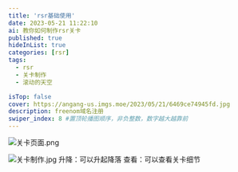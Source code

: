 ```yaml
---
title: 'rsr基础使用'
date: 2023-05-21 11:22:10
ai: 教你如何制作rsr关卡
published: true
hideInList: true
categories: [rsr]
tags:
  - rsr
  - 关卡制作
  - 滚动的天空

isTop: false
cover: https://angang-us.imgs.moe/2023/05/21/6469ce74945fd.jpg
description: freenom域名注册
swiper_index: 8 #置顶轮播图顺序，非负整数，数字越大越靠前
---
```

![关卡页面.png](https://cdn-us.imgs.moe/2023/05/21/6469d887e3ff2.png)

![关卡制作.jpg](https://cdn-us.imgs.moe/2023/05/21/6469d88868b8e.jpg)
升降：可以升起降落
查看：可以查看关卡细节
